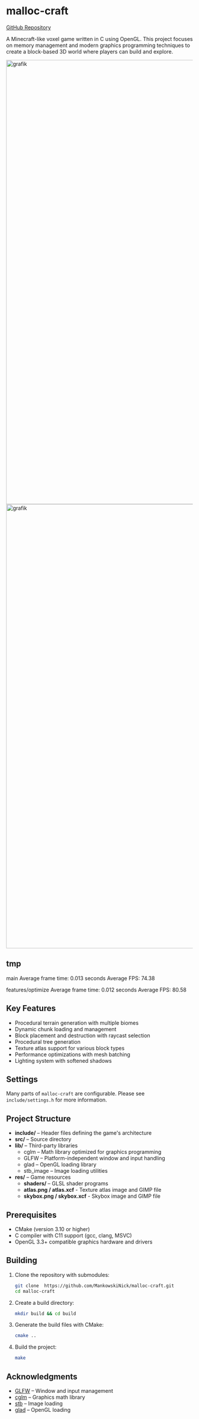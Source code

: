 # malloc-craft
[GitHub Repository](https://github.com/MankowskiNick/malloc-craft)

A Minecraft-like voxel game written in C using OpenGL. This project focuses on memory management and modern graphics programming techniques to create a block-based 3D world where players can build and explore.

<img width="1195" alt="grafik" src="https://github.com/user-attachments/assets/e306427b-4685-433a-bbf4-f632135aa5b2" />
<img width="1195" alt="grafik" src="https://github.com/user-attachments/assets/126101ba-31f5-4e5f-aa1f-111a24711e28" />

## tmp
main
Average frame time: 0.013 seconds
Average FPS: 74.38

features/optimize 
Average frame time: 0.012 seconds
Average FPS: 80.58


## Key Features
- Procedural terrain generation with multiple biomes
- Dynamic chunk loading and management
- Block placement and destruction with raycast selection
- Procedural tree generation
- Texture atlas support for various block types
- Performance optimizations with mesh batching
- Lighting system with softened shadows

## Settings
Many parts of `malloc-craft` are configurable.  Please see `include/settings.h` for more information.

## Project Structure
- **include/** – Header files defining the game's architecture
- **src/** – Source directory
- **lib/** – Third-party libraries
  - cglm – Math library optimized for graphics programming
  - GLFW – Platform-independent window and input handling
  - glad – OpenGL loading library
  - stb_image – Image loading utilities
- **res/** – Game resources
  - **shaders/** – GLSL shader programs
  - **atlas.png / atlas.xcf** - Texture atlas image and GIMP file
  - **skybox.png / skybox.xcf** - Skybox image and GIMP file

## Prerequisites

- CMake (version 3.10 or higher)
- C compiler with C11 support (gcc, clang, MSVC)
- OpenGL 3.3+ compatible graphics hardware and drivers

## Building

1. Clone the repository with submodules:
    ```sh
    git clone  https://github.com/MankowskiNick/malloc-craft.git
    cd malloc-craft
    ```

2. Create a build directory:
    ```sh
    mkdir build && cd build
    ```

3. Generate the build files with CMake:
    ```sh
    cmake ..
    ```

4. Build the project:
    ```sh
    make
    ```

## Acknowledgments

- [GLFW](https://www.glfw.org/) – Window and input management
- [cglm](https://github.com/recp/cglm) – Graphics math library
- [stb](https://github.com/nothings/stb/) – Image loading
- [glad](https://github.com/Dav1dde/glad) – OpenGL loading
